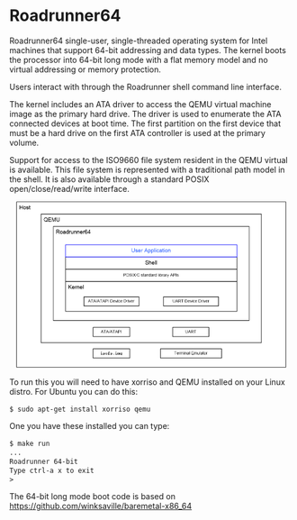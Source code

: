 # Roadrunner64


Roadrunner64 single-user, single-threaded operating system for Intel
machines that support 64-bit addressing and data types.  The kernel boots
the processor into 64-bit long mode with a flat memory model and no virtual
addressing or memory protection.

Users interact with through the Roadrunner shell command line interface.

The kernel includes an ATA driver to access the QEMU virtual machine image
as the primary hard drive.  The driver is used to enumerate the ATA
connected devices at boot time.  The first partition on the first device
that must be a hard drive on the first ATA controller is used at the
primary volume.

Support for access to the ISO9660 file system resident in the QEMU virtual
is available.  This file system is represented with a traditional path
model in the shell.  It is also available through a standard POSIX
open/close/read/write interface.

<p align="center"><img width="480px" src="doc/Roadrunner64.png"></p>

To run this you will need to have xorriso and QEMU installed on your Linux distro.  For Ubuntu you can do this:

```
$ sudo apt-get install xorriso qemu
```

One you have these installed you can type:

```
$ make run
...
Roadrunner 64-bit
Type ctrl-a x to exit
>
```

The 64-bit long mode boot code is based on
https://github.com/winksaville/baremetal-x86_64

